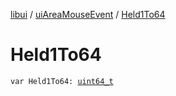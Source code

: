 [libui](../index.md) / [uiAreaMouseEvent](index.md) / [Held1To64](./-held1-to64.md)

# Held1To64

`var Held1To64: `[`uint64_t`](../../platform.posix/uint64_t.md)